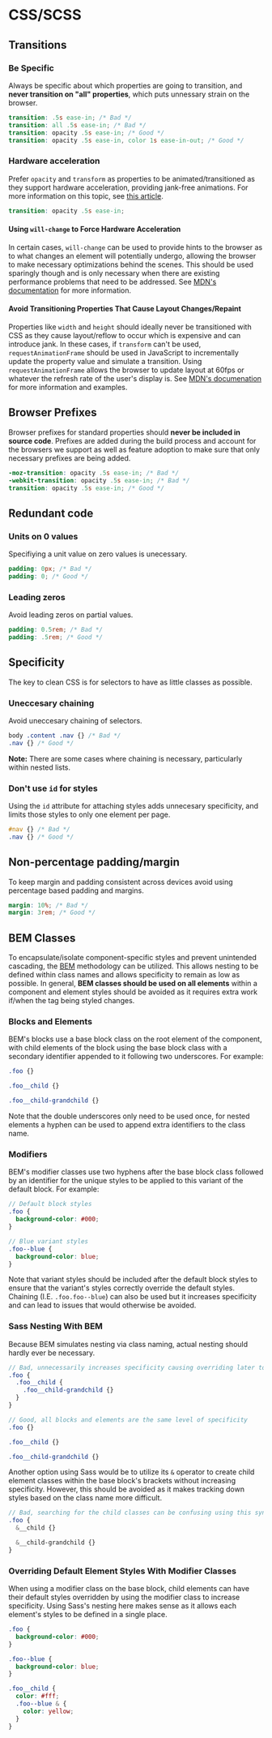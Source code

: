 # CSS/SCSS

## Transitions

### Be Specific
Always be specific about which properties are going to transition, and __never transition on "all" properties__, which puts unnessary strain on the browser.

```scss
transition: .5s ease-in; /* Bad */
transition: all .5s ease-in; /* Bad */
transition: opacity .5s ease-in; /* Good */
transition: opacity .5s ease-in, color 1s ease-in-out; /* Good */
```

### Hardware acceleration
Prefer `opacity` and `transform` as properties to be animated/transitioned as they support hardware acceleration, providing jank-free animations. For more information on this topic, see [this article](https://web.dev/animations-and-performance/).

```scss
transition: opacity .5s ease-in;
```

#### Using `will-change` to Force Hardware Acceleration
In certain cases, `will-change` can be used to provide hints to the browser as to what changes an element will potentially undergo, allowing the browser to make necessary optimizations behind the scenes. This should be used sparingly though and is only necessary when there are existing performance problems that need to be addressed. See [MDN's documentation](https://developer.mozilla.org/en-US/docs/Web/CSS/will-change) for more information.

#### Avoid Transitioning Properties That Cause Layout Changes/Repaint
Properties like `width` and `height` should ideally never be transitioned with CSS as they cause layout/reflow to occur which is expensive and can introduce jank. In these cases, if `transform` can't be used, `requestAnimationFrame` should be used in JavaScript to incrementally update the property value and simulate a transition. Using `requestAnimationFrame` allows the browser to update layout at 60fps or whatever the refresh rate of the user's display is. See [MDN's documenation](https://developer.mozilla.org/en-US/docs/Web/API/window/requestAnimationFrame) for more information and examples.

## Browser Prefixes
Browser prefixes for standard properties should __never be included in source code__. Prefixes are added during the build process and account for the browsers we support as well as feature adoption to make sure that only necessary prefixes are being added.

```scss
-moz-transition: opacity .5s ease-in; /* Bad */
-webkit-transition: opacity .5s ease-in; /* Bad */
transition: opacity .5s ease-in; /* Good */
```

## Redundant code

### Units on 0 values
Specifiying a unit value on zero values is unecessary.

```scss
padding: 0px; /* Bad */
padding: 0; /* Good */
```

### Leading zeros
Avoid leading zeros on partial values.
```scss
padding: 0.5rem; /* Bad */
padding: .5rem; /* Good */
```

## Specificity
The key to clean CSS is for selectors to have as little classes as possible.

### Uneccesary chaining
Avoid uneccesary chaining of selectors.

```scss
body .content .nav {} /* Bad */
.nav {} /* Good */
```

__Note:__ There are some cases where chaining is necessary, particularly within nested lists.

### Don't use `id` for styles
Using the `id` attribute for attaching styles adds unnecesary specificity, and limits those styles to only one element per page.

```scss
#nav {} /* Bad */
.nav {} /* Good */
```

## Non-percentage padding/margin
To keep margin and padding consistent across devices avoid using percentage based padding and margins.

```scss
margin: 10%; /* Bad */
margin: 3rem; /* Good */
```

## BEM Classes
To encapsulate/isolate component-specific styles and prevent unintended cascading, the [BEM](http://getbem.com/introduction/) methodology can be utilized. This allows nesting to be defined within class names and allows specificity to remain as low as possible. In general, __BEM classes should be used on all elements__ within a component and element styles should be avoided as it requires extra work if/when the tag being styled changes.

### Blocks and Elements
BEM's blocks use a base block class on the root element of the component, with child elements of the block using the base block class with a secondary identifier appended to it following two underscores. For example:

```scss
.foo {}

.foo__child {}

.foo__child-grandchild {}
```

Note that the double underscores only need to be used once, for nested elements a hyphen can be used to append extra identifiers to the class name.

### Modifiers
BEM's modifier classes use two hyphens after the base block class followed by an identifier for the unique styles to be applied to this variant of the default block. For example:

```scss
// Default block styles
.foo {
  background-color: #000;
}

// Blue variant styles
.foo--blue {
  background-color: blue;
}
```

Note that variant styles should be included after the default block styles to ensure that the variant's styles correctly override the default styles. Chaining (I.E. `.foo.foo--blue`) can also be used but it increases specificity and can lead to issues that would otherwise be avoided.

### Sass Nesting With BEM
Because BEM simulates nesting via class naming, actual nesting should hardly ever be necessary.

```scss
// Bad, unnecessarily increases specificity causing overriding later to be difficult
.foo {
  .foo__child {
    .foo__child-grandchild {}
  }
}

// Good, all blocks and elements are the same level of specificity
.foo {}

.foo__child {}

.foo__child-grandchild {}
```

Another option using Sass would be to utilize its `&` operator to create child element classes within the base block's brackets without increasing specificity. However, this should be avoided as it makes tracking down styles based on the class name more difficult.

```scss
// Bad, searching for the child classes can be confusing using this syntax
.foo {
  &__child {}

  &__child-grandchild {}
}
```

### Overriding Default Element Styles With Modifier Classes
When using a modifier class on the base block, child elements can have their default styles overridden by using the modifier class to increase specificity. Using Sass's nesting here makes sense as it allows each element's styles to be defined in a single place.

```scss
.foo {
  background-color: #000;
}

.foo--blue {
  background-color: blue;
}

.foo__child {
  color: #fff;
  .foo--blue & {
    color: yellow;
  }
}
```